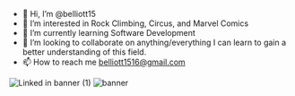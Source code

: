 - 👋 Hi, I’m @belliott15
- 👀 I’m interested in Rock Climbing, Circus, and Marvel Comics
- 🌱 I’m currently learning Software Development
- 💞️ I’m looking to collaborate on anything/everything I can learn to gain a better understanding of this field.
- 📫 How to reach me belliott1516@gmail.com

<!---
belliott15/belliott15 is a ✨ special ✨ repository because its `README.md` (this file) appears on your GitHub profile.
You can click the Preview link to take a look at your changes.
--->

![Linked in banner (1)](https://user-images.githubusercontent.com/97813843/173116325-024ae4d9-28af-49b4-9e43-4507f369223e.png)
![banner](https://user-images.githubusercontent.com/97813843/173118298-6feb507f-6f32-405b-b855-aa05608c1b5c.gif)

